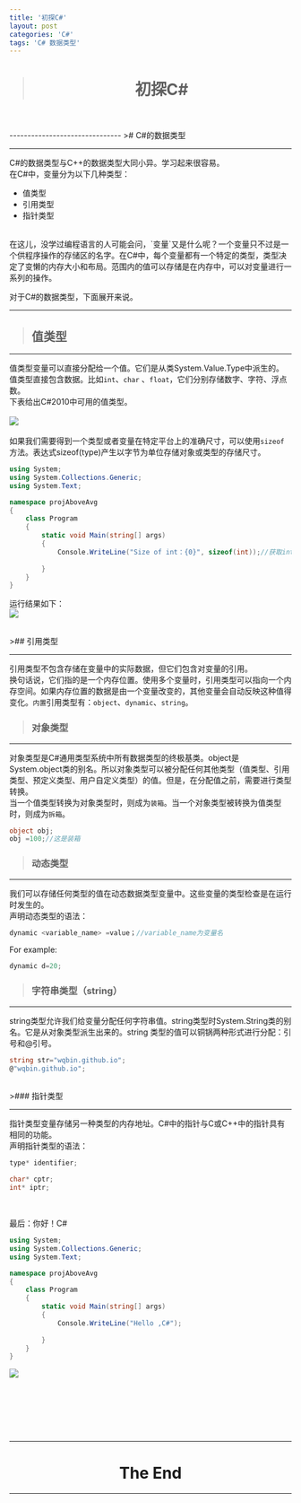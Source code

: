 ```yaml
---
title: '初探C#'
layout: post
categories: 'C#'
tags: 'C# 数据类型'
---
```

># <center>初探C#<center/>  

<br/>
<br/>
-------------------------------  
>#  C#的数据类型  

----------------------------------  
C#的数据类型与C++的数据类型大同小异。学习起来很容易。  
在C#中，变量分为以下几种类型：  
- 值类型
- 引用类型
- 指针类型
<br/>
在这儿，没学过编程语言的人可能会问，`变量`又是什么呢？一个变量只不过是一个供程序操作的存储区的名字。在C#中，每个变量都有一个特定的类型，类型决定了变懒的内存大小和布局。范围内的值可以存储是在内存中，可以对变量进行一系列的操作。  


对于C#的数据类型，下面展开来说。

----------------------------------------  
>## 值类型  

-------------------------------------  
值类型变量可以直接分配给一个值。它们是从类System.Value.Type中派生的。  
值类型直接包含数据。比如`int`、`char` 、`float`，它们分别存储数字、字符、浮点数。  
下表给出C#2010中可用的值类型。  
<br/>
![](https://i.imgur.com/tW9j919.png)
<br/><br/>
如果我们需要得到一个类型或者变量在特定平台上的准确尺寸，可以使用`sizeof`方法。表达式sizeof(type)产生以字节为单位存储对象或类型的存储尺寸。  
```C#
using System;
using System.Collections.Generic;
using System.Text;

namespace projAboveAvg
{
    class Program
    {
        static void Main(string[] args)
        {
            Console.WriteLine("Size of int：{0}", sizeof(int));//获取int类型的存储尺寸
 
        }
    }
}
```
运行结果如下：  
![](https://i.imgur.com/PzQvF5y.png)

<br/>
>## 引用类型  

-----------------------------
引用类型不包含存储在变量中的实际数据，但它们包含对变量的引用。  
换句话说，它们指的是一个内存位置。使用多个变量时，引用类型可以指向一个内存空间。如果内存位置的数据是由一个变量改变的，其他变量会自动反映这种值得变化。`内置`引用类型有：`object`、`dynamic`、`string`。
<br/>
>### 对象类型

------------------------------
对象类型是C#通用类型系统中所有数据类型的终极基类。object是System.object类的别名。所以对象类型可以被分配任何其他类型（值类型、引用类型、预定义类型、用户自定义类型）的值。但是，在分配值之前，需要进行类型转换。  
当一个值类型转换为对象类型时，则成为`装箱`。当一个对象类型被转换为值类型时，则成为`拆箱`。  
```c#
object obj;
obj =100;//这是装箱
```
>### 动态类型

----------------------------------
我们可以存储任何类型的值在动态数据类型变量中。这些变量的类型检查是在运行时发生的。  
声明动态类型的语法：
```c#
dynamic <variable_name> =value；//variable_name为变量名
```
For example:
```c#
dynamic d=20;
```
>### 字符串类型（string）

---------------------------------------

string类型允许我们给变量分配任何字符串值。string类型时System.String类的别名。它是从对象类型派生出来的。string
类型的值可以铜锅两种形式进行分配：引号和@引号。  
```c#
string str="wqbin.github.io";
@"wqbin.github.io";
```
<br/>
>### 指针类型

----------------------------
指针类型变量存储另一种类型的内存地址。C#中的指针与C或C++中的指针具有相同的功能。  
声明指针类型的语法：  
```c#
type* identifier;
```
```c#
char* cptr;
int* iptr;
```
<br/>

最后：你好！C#  
```c#
using System;
using System.Collections.Generic;
using System.Text;

namespace projAboveAvg
{
    class Program
    {
        static void Main(string[] args)
        {
            Console.WriteLine("Hello ,C#");
 
        }
    }
}
```
![](https://i.imgur.com/fAgbl76.png)

<br/><br/><br/><br/><br/>

-------------------------------------
# <center>The End<center/>  
-------------------------------------